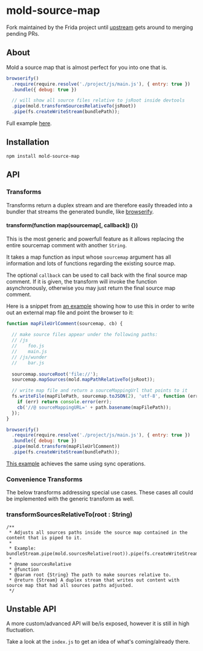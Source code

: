 # mold-source-map

Fork maintained by the Frida project until [upstream](https://github.com/thlorenz/mold-source-map)
gets around to merging pending PRs.

## About

Mold a source map that is almost perfect for you into one that is.

```js
browserify()
  .require(require.resolve('./project/js/main.js'), { entry: true })
  .bundle({ debug: true })

  // will show all source files relative to jsRoot inside devtools
  .pipe(mold.transformSourcesRelativeTo(jsRoot))
  .pipe(fs.createWriteStream(bundlePath));
```
Full example [here](https://github.com/thlorenz/mold-source-map/blob/master/examples/browserify-sources.js).

## Installation

    npm install mold-source-map

## API

### Transforms

Transforms return a duplex stream and are therefore easily threaded into a bundler that streams the generated bundle,
like [browserify](https://github.com/substack/node-browserify).

#### transform(function map(sourcemap[, callback]) {})

This is the most generic and powerfull feature as it allows replacing the entire sourcemap comment with another `String`.

It takes a map function as input whose `sourcemap` argument has all information and lots of functions regarding the existing source map.

The optional `callback` can be used to call back with the final source map comment. If it is given, the transform will
invoke the function asynchronously, otherwise you may just return the final source map comment.

Here is a snippet from [an example](https://github.com/thlorenz/mold-source-map/blob/master/examples/browserify-external-map-file.js) 
showing how to use this in order to write out an external map file and point the browser to it:

```js
function mapFileUrlComment(sourcemap, cb) {
  
  // make source files appear under the following paths:
  // /js
  //    foo.js
  //    main.js
  // /js/wunder
  //    bar.js 
  
  sourcemap.sourceRoot('file://'); 
  sourcemap.mapSources(mold.mapPathRelativeTo(jsRoot));

  // write map file and return a sourceMappingUrl that points to it
  fs.writeFile(mapFilePath, sourcemap.toJSON(2), 'utf-8', function (err) {
    if (err) return console.error(err);
    cb('//@ sourceMappingURL=' + path.basename(mapFilePath));
  });
}

browserify()
  .require(require.resolve('./project/js/main.js'), { entry: true })
  .bundle({ debug: true })
  .pipe(mold.transform(mapFileUrlComment))
  .pipe(fs.createWriteStream(bundlePath));
```

[This example](https://github.com/thlorenz/mold-source-map/blob/master/examples/browserify-external-map-file-sync.js) achieves the same using sync operations.

### Convenience Transforms

The below transforms addressing special use cases. These cases all could be implemented with the generic transform as well.

### transformSourcesRelativeTo(root : String)

```
/**
 * Adjusts all sources paths inside the source map contained in the content that is piped to it.
 *
 * Example: bundleStream.pipe(mold.sourcesRelative(root)).pipe(fs.createWriteStream(bundlePath))
 *
 * @name sourcesRelative
 * @function
 * @param root {String} The path to make sources relative to.
 * @return {Stream} A duplex stream that writes out content with source map that had all sources paths adjusted.
 */
 ```

## Unstable API

A more custom/advanced API will be/is exposed, however it is still in high fluctuation.

Take a look at the `index.js` to get an idea of what's coming/already there.
